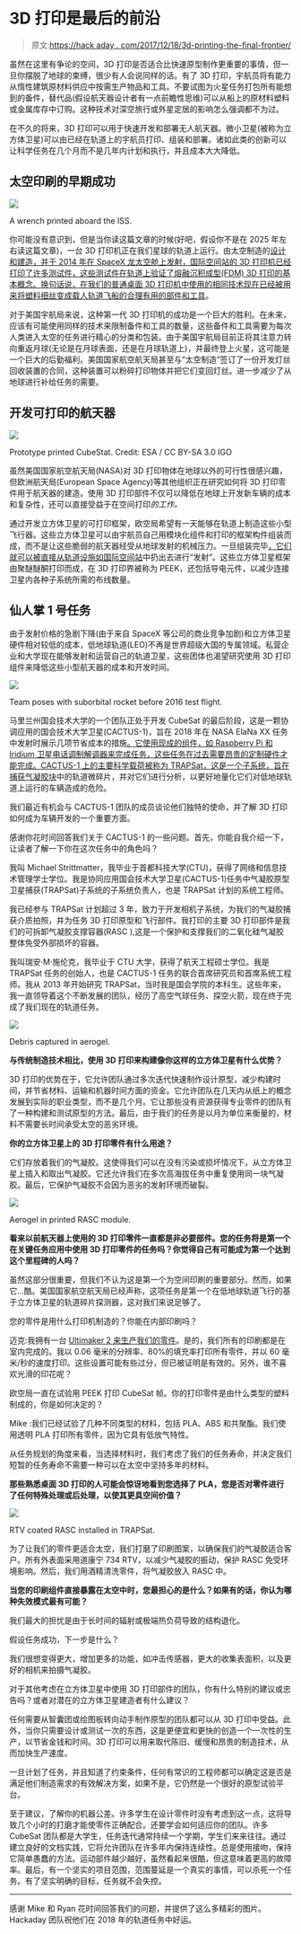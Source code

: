 # 3D 打印是最后的前沿

> 原文:[https://hack aday . com/2017/12/18/3d-printing-the-final-frontier/](https://hackaday.com/2017/12/18/3d-printing-the-final-frontier/)

虽然在这里有争论的空间，3D 打印是否适合比快速原型制作更重要的事情，但一旦你摆脱了地球的束缚，很少有人会说同样的话。有了 3D 打印，宇航员将有能力从惰性建筑原材料供应中按需生产物品和工具。不要试图为火星任务打包所有能想到的备件，替代品(假设航天器设计者有一点前瞻性思维)可以从船上的原材料塑料或金属库存中订购。这种技术对深空旅行或外星定居的影响怎么强调都不为过。

在不久的将来，3D 打印可以用于快速开发和部署无人航天器。微小卫星(被称为立方体卫星)可以由已经在轨道上的宇航员打印、组装和部署。诸如此类的创新可以让科学任务在几个月而不是几年内计划和执行，并且成本大大降低。

## 太空印刷的早期成功

[![](../Images/f089c8b393d2d6bc9a96f0e8e4592a7c.png)](https://hackaday.com/wp-content/uploads/2017/11/3dspace_wrench.jpg)

A wrench printed aboard the ISS.

你可能没有意识到，但是当你读这篇文章的时候(好吧，假设你不是在 2025 年左右读这篇文章)，一台 3D 打印机正在我们星球的轨道上运行。由太空制造的[设计和建造，并于 2014 年在 SpaceX 龙太空舱上发射，国际空间站的 3D 打印机已经打印了许多测试件，这些测试件在轨道上验证了熔融沉积成型(FDM) 3D 打印的基本概念。换句话说，在我们的普通桌面 3D 打印机](http://madeinspace.us)[中使用的相同技术现在已经被用来将塑料细丝变成载人轨道飞船的合理有用的部件和工具](https://www.nasa.gov/mission_pages/station/research/news/3Dratchet_wrench)。

对于美国宇航局来说，这种第一代 3D 打印机的成功是一个巨大的胜利。在未来，应该有可能使用同样的技术来限制备件和工具的数量，这些备件和工具需要为每次人类进入太空的任务进行精心的分类和包装。由于美国宇航局目前正将其注意力转向重返月球(无论是在月球表面，还是在月球轨道上)，并最终登上火星，这可能是一个巨大的后勤福利。美国国家航空航天局甚至与“太空制造”签订了一份开发灯丝回收装置的合同，这种装置可以粉碎打印物体并把它们变回灯丝。进一步减少了从地球进行补给任务的需要。

## 开发可打印的航天器

[![](../Images/ef49243ebb925f03efcf7c6633193796.png)](https://hackaday.com/wp-content/uploads/2017/11/3dspace_thumb.jpg)

Prototype printed CubeStat. Credit: ESA / CC BY-SA 3.0 IGO

虽然美国国家航空航天局(NASA)对 3D 打印物体在地球以外的可行性很感兴趣，但欧洲航天局(European Space Agency)等其他组织正在研究如何将 3D 打印零件用于航天器的建造。使用 3D 打印部件不仅可以降低在地球上开发新车辆的成本和复杂性，还可以直接受益于在空间打印*的工作。*

通过开发立方体卫星的可打印框架，欧空局希望有一天能够在轨道上制造这些小型飞行器。这些立方体卫星可以由宇航员自己用模块化组件和打印的框架构件组装而成，而不是让这些脆弱的航天器经受从地球发射的机械压力。一旦组装完毕[，它们就可以被直接从轨道设施如国际空间站](https://www.space.com/26841-spacewalking-cosmonaut-launches-peru-satellite-video.html)中扔出去进行“发射”。这些立方体卫星框架由聚醚醚酮打印而成，在 3D 打印界被称为 PEEK，还包括导电元件，以减少连接卫星内各种子系统所需的布线数量。

## 仙人掌 1 号任务

由于发射价格的急剧下降(由于来自 SpaceX 等公司的商业竞争加剧)和立方体卫星硬件相对较低的成本，低地球轨道(LEO)不再是世界超级大国的专属领域。私营企业和大学现在能够发射和运营自己的轨道卫星，这些团体也渴望研究使用 3D 打印组件来降低这些小型航天器的成本和开发时间。

[![](../Images/4ab84a0242a9ae7029fafd3060171c98.png)](https://hackaday.com/wp-content/uploads/2017/11/3dspace_suborbit.jpg)

Team poses with suborbital rocket before 2016 test flight.

马里兰州国会技术大学的一个团队正处于开发 CubeSat 的最后阶段，这是一颗协调应用的国会技术大学卫星(CACTUS-1)，旨在 2018 年在 NASA ElaNa XX 任务中发射时展示几项节省成本的措施[。它使用现成的组件，如 Raspberry Pi 和 Iridium 卫星电话调制解调器来完成任务，这些任务在过去需要昂贵的定制硬件才能完成。CACTUS-1 上的主要科学载荷被称为 TRAPSat，这是一个子系统，旨在](https://www.nasa.gov/content/upcoming-elana-cubesat-launches)[捕获气凝胶块](https://hackaday.com/2011/11/16/making-aerogel-at-home/)中的轨道微碎片，并对它们进行分析，以更好地量化它们对低地球轨道上运行的车辆造成的危险。

我们最近有机会与 CACTUS-1 团队的成员谈论他们独特的使命，并了解 3D 打印如何成为车辆开发的一个重要方面。

感谢你花时间回答我们关于 CACTUS-1 的一些问题。首先，你能自我介绍一下，让读者了解一下你在这次任务中的角色吗？

我叫 Michael Strittmatter，我毕业于首都科技大学(CTU)，获得了网络和信息技术管理学士学位。我是协同应用国会技术大学卫星(CACTUS-1)任务中气凝胶原型卫星捕获(TRAPSat)子系统的子系统负责人，也是 TRAPSat 计划的系统工程师。

我已经参与 TRAPSat 计划超过 3 年，致力于开发相机子系统，为我们的气凝胶捕获介质拍照，并为任务 3D 打印原型和飞行部件。我打印的主要 3D 打印部件是我们的可拆卸气凝胶支撑容器(RASC ),这是一个保护和支撑我们的二氧化硅气凝胶整体免受外部损坏的容器。

我叫瑞安·M·施伦克，我毕业于 CTU 大学，获得了航天工程硕士学位。我是 TRAPSat 任务的创始人，也是 CACTUS-1 任务的联合首席研究员和首席系统工程师。我从 2013 年开始研究 TRAPSat，当时我是国会学院的本科生。这些年来，我一直领导着这个不断发展的团队，经历了高空气球任务、探空火箭，现在终于完成了我们现在的轨道任务。

[![](../Images/afde042b2df794c87cf1d61f9a1a0513.png)](https://hackaday.com/wp-content/uploads/2017/11/3dspace_aerogel.jpg)

Debris captured in aerogel.

**与传统制造技术相比，使用 3D 打印来构建像你这样的立方体卫星有什么优势？**

3D 打印的优势在于，它允许团队通过多次迭代快速制作设计原型，减少构建时间，并节省材料、运输和机器时间方面的资金。它允许团队在几天内从纸上的概念发展到实际的职业类型，而不是几个月。它让那些没有资源获得专业零件的团队有了一种构建和测试原型的方法。最后，由于我们的任务是以月为单位来衡量的，材料不需要长时间承受太空的恶劣环境。

**你的立方体卫星上的 3D 打印零件有什么用途？**

它们存放着我们的气凝胶。这使得我们可以在没有污染或损坏情况下，从立方体卫星上插入和取出气凝胶。它还允许我们在多次高海拔任务中重复使用同一块气凝胶。最后，它保护气凝胶不会因为恶劣的发射环境而破裂。

[![](../Images/94fd2d80a3b8cee66c1edc024ae429da.png)](https://hackaday.com/wp-content/uploads/2017/11/3dspace_rasc.jpg)

Aerogel in printed RASC module.

**看来以前航天器上使用的 3D 打印零件一直都是非必要部件。您的任务将是第一个在关键任务应用中使用 3D 打印零件的任务吗？你觉得自己有可能成为第一个达到这个里程碑的人吗？**

虽然这部分很重要，但我们不认为这是第一个为空间印刷的重要部分。然而，如果它…酷。美国国家航空航天局已经声称，这项任务是第一个在低地球轨道飞行的基于立方体卫星的轨道碎片探测器，这对我们来说足够了。

您的零件是用什么打印机制造的？你能在内部印刷吗？

迈克:我拥有一台 [Ultimaker 2 来生产我们的零件](https://hackaday.com/2013/09/21/world-maker-faire-the-new-ultimaker/)。是的，我们所有的印刷都是在室内完成的。我以 0.06 毫米的分辨率、80%的填充率打印所有零件，并以 60 毫米/秒的速度打印。这些设置可能有些过分，但已被证明是有效的。另外，谁不喜欢光滑的印花呢？

欧空局一直在试验用 PEEK 打印 CubeSat 帧。你的打印零件是由什么类型的塑料制成的，你是如何决定的？

Mike :我们已经试验了几种不同类型的材料，包括 PLA、ABS 和共聚酯。我们使用透明 PLA 打印所有零件，因为它具有低放气特性。

从任务规划的角度来看，当选择材料时，我们考虑了我们的任务寿命，并决定我们短暂的任务寿命不需要一种可以在太空中坚持多年的材料。

**那些熟悉桌面 3D 打印的人可能会惊讶地看到您选择了 PLA，您是否对零件进行了任何特殊处理或后处理，以使其更具空间价值？**

[![](../Images/41d2df1a651f134b46fe8b91c7eea553.png)](https://hackaday.com/wp-content/uploads/2017/11/3dspace_installedrasc.jpg)

RTV coated RASC installed in TRAPSat.

为了让我们的零件更适合太空，我们打磨了印刷图案，以确保我们的气凝胶适合客户。所有外表面采用道康宁 734 RTV，以减少气凝胶的振动，保护 RASC 免受环境影响。然后，我们用酒精清洗零件，将气凝胶放入 RASC 中。

**当您的印刷组件直接暴露在太空中时，您最担心的是什么？如果有的话，你认为哪种失效模式最有可能？**

我们最大的担忧是由于长时间的辐射或极端热负荷导致的结构退化。

假设任务成功，下一步是什么？

我们很想变得更大，增加更多的功能，如冲击传感器，更大的收集表面积，以及更好的相机来拍摄气凝胶。

对于其他考虑在立方体卫星中使用 3D 打印部件的团队，你有什么特别的建议或忠告吗？或者对潜在的立方体卫星建造者有什么建议？

任何需要从智囊团或绘图板转向动手制作原型的团队都可以从 3D 打印中受益。此外，当你只需要设计或测试一次的东西，这是更便宜和更快的创造一个一次性的生产，以节省金钱和时间。3D 打印可以用来取代陈旧、缓慢和昂贵的制造技术，从而加快生产速度。

一旦计划了任务，并且知道了约束条件，任何有常识的工程师都可以确定这是否是满足他们制造需求的有效解决方案，如果不是，它仍然是一个很好的原型试验平台。

至于建议，了解你的机器公差。许多学生在设计零件时没有考虑到这一点，这将导致几个小时的打磨才能使零件正确配合。还要学会如何适应你的团队。许多 CubeSat 团队都是大学生，任务迭代通常持续一个学期，学生们来来往往。通过建立良好的文档实践，它将允许团队在许多年内保持连续性。总是使用接吻，保持它简单愚蠢的方法。运动部件越少越好，虽然看起来很酷，但这意味着更高的故障率。最后，有一个坚实的项目范围，范围蔓延是一个真实的事情，可以杀死一个任务。有了坚实明确的目标，任务就不会失控。

* * *

感谢 Mike 和 Ryan 花时间回答我们的问题，并提供了这么多精彩的图片。Hackaday 团队祝他们在 2018 年的轨道任务中好运。